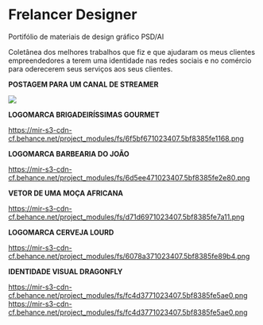 # Frelancer Designer
Portifólio de materiais de design gráfico PSD/AI

Coletânea dos melhores trabalhos que fiz e que ajudaram os meus clientes empreendedores a terem uma identidade nas redes sociais e no comércio para oderecerem seus serviços aos seus clientes.

**POSTAGEM PARA UM CANAL DE STREAMER**

![](https://mir-s3-cdn-cf.behance.net/project_modules/max_1200/dbb81279255317.5cbdfdd8565d3.png)

**LOGOMARCA BRIGADEIRÍSSIMAS GOURMET**

<https://mir-s3-cdn-cf.behance.net/project_modules/fs/6f5bf671023407.5bf8385fe1168.png>

**LOGOMARCA BARBEARIA DO JOÃO**

<https://mir-s3-cdn-cf.behance.net/project_modules/fs/6d5ee471023407.5bf8385fe2e80.png>

**VETOR DE UMA MOÇA AFRICANA**

<https://mir-s3-cdn-cf.behance.net/project_modules/fs/d71d6971023407.5bf8385fe7a11.png>

**LOGOMARCA CERVEJA LOURD**

<https://mir-s3-cdn-cf.behance.net/project_modules/fs/6078a371023407.5bf8385fe89b4.png>

**IDENTIDADE VISUAL DRAGONFLY**

<https://mir-s3-cdn-cf.behance.net/project_modules/fs/fc4d3771023407.5bf8385fe5ae0.png>
<https://mir-s3-cdn-cf.behance.net/project_modules/fs/fc4d3771023407.5bf8385fe5ae0.png>

